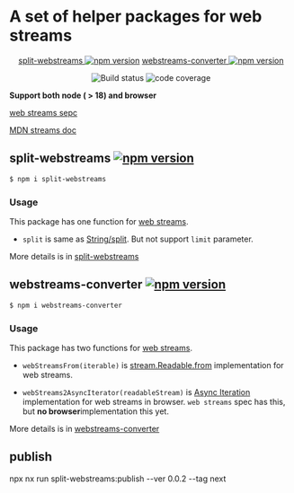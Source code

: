 # A set of helper packages for web streams

<div align="center">

[split-webstreams ![npm version](https://img.shields.io/npm/v/split-webstreams.svg?style=flat-square)](https://www.npmjs.com/package/split-webstreams)
[webstreams-converter ![npm version](https://img.shields.io/npm/v/webstreams-converter.svg?style=flat-square)](https://www.npmjs.com/package/webstreams-converter)

![Build status](https://img.shields.io/github/workflow/status/zizifn/webstreams-helper/CI/main)
![code coverage](https://img.shields.io/github/workflow/status/zizifn/webstreams-helper/CI/main)

</div>

**Support both node ( > 18) and browser**

[web streams sepc](https://streams.spec.whatwg.org/)

[MDN streams doc](https://developer.mozilla.org/en-US/docs/Web/API/Streams_API)

## split-webstreams [![npm version](https://img.shields.io/npm/v/split-webstreams.svg?style=flat-square)](https://www.npmjs.com/package/split-webstreams)

```bash
$ npm i split-webstreams
```

### Usage

This package has one function for [web streams](https://streams.spec.whatwg.org/).

- `split` is same as [String/split](https://developer.mozilla.org/en-US/docs/Web/JavaScript/Reference/Global_Objects/String/split). But not support `limit` parameter.

More details is in [split-webstreams](./packages/split-webstreams/README.md)

## webstreams-converter [![npm version](https://img.shields.io/npm/v/webstreams-converter.svg?style=flat-square)](https://www.npmjs.com/package/webstreams-converter)

```bash
$ npm i webstreams-converter
```

### Usage

This package has two functions for [web streams](https://streams.spec.whatwg.org/).

- `webStreamsFrom(iterable)` is [stream.Readable.from](https://nodejs.org/api/stream.html#streamreadablefromiterable-options) implementation for web streams.

- `webStreams2AsyncIterator(readableStream)` is [Async Iteration](https://nodejs.org/api/webstreams.html#async-iteration) implementation for web streams in browser. `web streams` spec has this, but **no browser**implementation this yet.

More details is in [webstreams-converter](./packages/webstreams-converter/README.md)

## publish

npx nx run split-webstreams:publish --ver 0.0.2 --tag next
